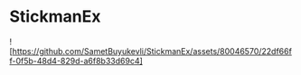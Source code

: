 # StickmanEx

![https://github.com/SametBuyukevli/StickmanEx/assets/80046570/22df66ff-0f5b-48d4-829d-a6f8b33d69c4]

